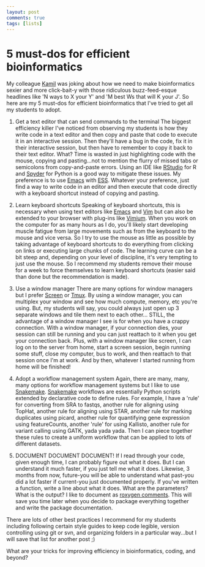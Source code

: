 ```yaml
---
layout: post
comments: true
tags: [lists]
---
```


# 5 must-dos for efficient bioinformatics

My colleague [Kamil](http://slowkow.com/) was joking about how we need to make bioinformatics sexier and more click-bait-y with those ridiculous buzz-feed-esque headlines like 'N ways to X your Y' and 'M best Ws that will K your J'. So here are my 5 must-dos for efficient bioinformatics that I've tried to get all my students to adopt.

1. Get a text editor that can send commands to the terminal 
The biggest efficiency killer I've noticed from observing my students is how they write code in a text editor and then copy and paste that code to execute it in an interactive session. Then they'll have a bug in the code, fix it in their interactive session, but then have to remember to copy it back to their text editor. What? Time is wasted in just highlighting code with the mouse, copying and pasting...not to mention the flurry of missed tabs or semicolons from copy-and-paste errors. Using an IDE like [RStudio](https://www.rstudio.com/) for R and [Spyder](https://github.com/spyder-ide/spyder) for Python is a good way to mitigate these issues. My preference is to use [Emacs](https://www.gnu.org/software/emacs/) with [ESS](https://ess.r-project.org/). Whatever your preference, just find a way to write code in an editor and then execute that code directly with a keyboard shortcut instead of copying and pasting. 

2. Learn keyboard shortcuts
Speaking of keyboard shortcuts, this is necessary when using text editors like [Emacs](https://www.gnu.org/software/emacs/) and [Vim](http://www.vim.org/) but can also be extended to your browser with plug-ins like [Vimium](https://vimium.github.io/). When you work on the computer for as many hours as I do, you'll likely start developing muscle fatigue from large movements such as from the keyboard to the mouse and vice versa. So I try to use the mouse as little as possible by taking advantage of keyboard shortcuts to do everything from clicking on links or executing large chunks of code. The learning curve can be a bit steep and, depending on your level of discipline, it's very tempting to just use the mouse. So I recommend my students remove their mouse for a week to force themselves to learn keyboard shortcuts (easier said than done but the recommendation is made). 

3. Use a window manager 
There are many options for window managers but I prefer [Screen](https://www.gnu.org/software/screen/) or [Tmux](https://github.com/tmux/tmux/wiki). By using a window manager, you can multiplex your window and see how much compute, memory, etc you're using. But, my students will say, you could always just open up 3 separate windows and tile them next to each other...  STILL, the advantage of a window manager I see is for when you have a crappy connection. With a window manager, if your connection dies, your session can still be running and you can just reattach to it when you get your connection back. Plus, with a window manager like screen, I can log on to the server from home, start a screen session, begin running some stuff, close my computer, bus to work, and then reattach to that session once I'm at work. And by then, whatever I started running from home will be finished! 

4. Adopt a workflow management system 
Again, there are many, many, many options for workflow management systems but I like to use [Snakemake](https://snakemake.readthedocs.io/en/stable/). [Snakemake](https://snakemake.readthedocs.io/en/stable/) workflows are essentially Python scripts extended by declarative code to define rules. For example, I have a 'rule' for converting from SRA to fastqs, another rule for aligning using TopHat, another rule for aligning using STAR, another rule for marking duplicates using picard, another rule for quantifying gene expression using featureCounts, another 'rule' for using Kallisto, another rule for variant calling using GATK, yada yada yada. Then I can piece together these rules to create a uniform workflow that can be applied to lots of different datasets. 

5. DOCUMENT DOCUMENT DOCUMENT!
If I read through your code, given enough time, I can probably figure out what it does. But I can understand it much faster, if you just tell me what it does. Likewise, 3 months from now, future-you will be able to understand what past-you did a lot faster if current-you just documented properly. If you've written a function, write a line about what it does. What are the parameters? What is the output? I like to document as [roxygen comments](http://r-pkgs.had.co.nz/man.html). This will save you time later when you decide to package everything together and write the package documentation. 

There are lots of other best practices I recommend for my students including following certain style guides to keep code legible, version controlling using git or svn, and organizing folders in a particular way...but I will save that list for another post ;)

What are your tricks for improving efficiency in bioinformatics, coding, and beyond?
